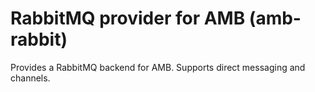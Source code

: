 RabbitMQ provider for AMB (amb-rabbit)
===

Provides a RabbitMQ backend for AMB. Supports direct messaging and channels. 